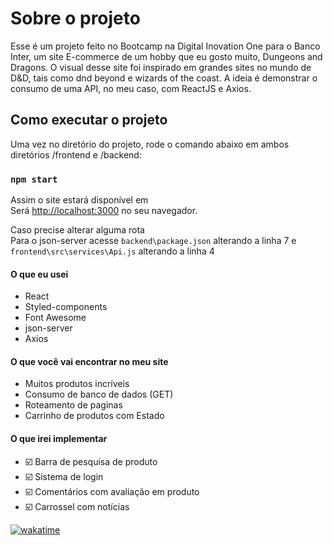 # Sobre o projeto

Esse é um projeto feito no Bootcamp na Digital Inovation One para o Banco Inter, um site E-commerce de um hobby que eu gosto muito, Dungeons and Dragons. O visual desse site foi inspirado em grandes sites no mundo de D&D, tais como dnd beyond e wizards of the coast. A ideia é demonstrar o consumo de uma API, no meu caso, com ReactJS e Axios.

## Como executar o projeto

Uma vez no diretório do projeto, rode o comando abaixo em ambos diretórios /frontend e /backend:

### `npm start`

Assim o site estará disponível em\
Será [http://localhost:3000](http://localhost:3000) no seu navegador.

Caso precise alterar alguma rota\
Para o json-server acesse `backend\package.json` alterando a linha 7 e `frontend\src\services\Api.js` alterando a linha 4

#### O que eu usei

- React
- Styled-components
- Font Awesome
- json-server
- Axios

#### O que você vai encontrar no meu site

- Muitos produtos incríveis
- Consumo de banco de dados (GET)
- Roteamento de paginas
- Carrinho de produtos com Estado

#### O que irei implementar

- ☑️ Barra de pesquisa de produto
- ☑️ Sistema de login
- ☑️ Comentários com avaliação em produto
- ☑️ Carrossel com notícias

[![wakatime](https://wakatime.com/badge/user/76d904ba-8aea-4f36-aff8-a2c863032956/project/11820ae4-1485-4a0e-bafb-895d68e5e927.svg)](https://wakatime.com/badge/user/76d904ba-8aea-4f36-aff8-a2c863032956/project/11820ae4-1485-4a0e-bafb-895d68e5e927)
